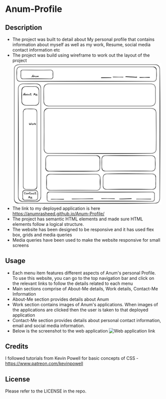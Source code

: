 # Anum-Profile

## Description


- The project was built to detail about My personal profile that contains information about myself as well as my work, Resume, social media contact information etc
- The project was build using wireframe to work out the layout of the project
![wireframe](assets/images/wireframe.png)
- The link to my deployed application is here
  https://anumrasheed.github.io/Anum-Profile/
- The project has semantic HTML elements and made sure HTML elements follow a logical structure.
- The website has been designed to be responsive and it has used flex box, grids and media queries
- Media queries have been used to make the website responsive for small screens

## Usage
- Each menu item features different aspects of Anum's personal Profile. To use this website, you can go to the top navigation bar and click on the relevant links to follow the details related to each menu
- Main sections comprise of About-Me details, Work details, Contact-Me Information
- About-Me section provides details about Anum
- Work section contains images of Anum's applications. When images of the applications are clicked then the user is taken to that deployed application
- Contact-Me section provides details about personal contact information, email and social media information.
- Below is the screenshot to the web application
![Web application link](assets/images/Anum-Profile.png)


## Credits

I followed tutorials from Kevin Powell for basic concepts of CSS 
-https://www.patreon.com/kevinpowell

## License

Please refer to the LICENSE in the repo.
